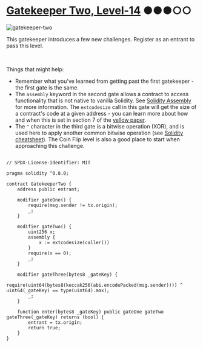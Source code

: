 # [Gatekeeper Two, Level-14](https://ethernaut.openzeppelin.com/level/0x0C791D1923c738AC8c4ACFD0A60382eE5FF08a23) ●●●○○

![gatekeeper-two](https://ethernaut.openzeppelin.com/imgs/BigLevel14.svg)

This gatekeeper introduces a few new challenges.
Register as an entrant to pass this level.

<br>

Things that might help:
- Remember what you've learned from getting past the first gatekeeper - the first gate is the same.
- The `assembly` keyword in the second gate allows a contract to access functionality that is not native to vanilla Solidity.
See [Solidity Assembly](http://solidity.readthedocs.io/en/v0.4.23/assembly.html) for more information.
The `extcodesize` call in this gate will get the size of a contract's code at a given address - you can learn more about how and when this is set in section 7 of the [yellow paper](https://ethereum.github.io/yellowpaper/paper.pdf).
- The `^` character in the third gate is a bitwise operation (XOR), and is used here to apply another common bitwise operation (see [Solidity cheatsheet](http://solidity.readthedocs.io/en/v0.4.23/miscellaneous.html#cheatsheet)).
The Coin Flip level is also a good place to start when approaching this challenge.

##

```solidity
// SPDX-License-Identifier: MIT

pragma solidity ^0.8.0;

contract GatekeeperTwo {
    address public entrant;

    modifier gateOne() {
        require(msg.sender != tx.origin);
        _;
    }

    modifier gateTwo() {
        uint256 x;
        assembly {
            x := extcodesize(caller())
        }
        require(x == 0);
        _;
    }

    modifier gateThree(bytes8 _gateKey) {
        require(uint64(bytes8(keccak256(abi.encodePacked(msg.sender)))) ^ uint64(_gateKey) == type(uint64).max);
        _;
    }

    function enter(bytes8 _gateKey) public gateOne gateTwo gateThree(_gateKey) returns (bool) {
        entrant = tx.origin;
        return true;
    }
}
```
